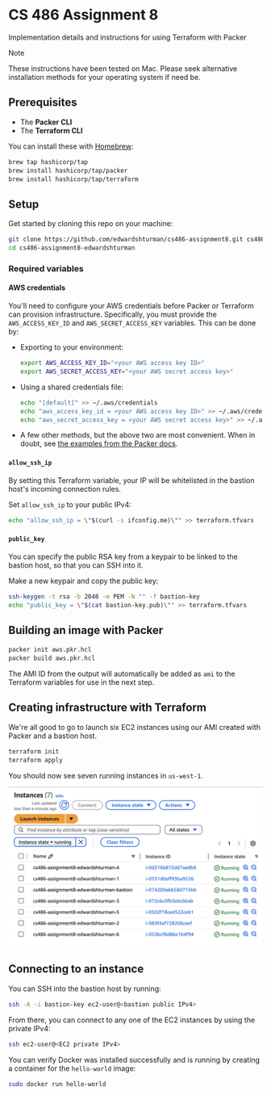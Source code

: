 # CS 486 Assignment 8

Implementation details and instructions for using Terraform with Packer

> [!NOTE]
> These instructions have been tested on Mac. Please seek alternative installation methods for your operating system if need be.

## Prerequisites

- The **Packer CLI**
- The **Terraform CLI**

You can install these with [Homebrew](https://brew.sh):

```zsh
brew tap hashicorp/tap
brew install hashicorp/tap/packer
brew install hashicorp/tap/terraform
```

## Setup

Get started by cloning this repo on your machine:

```zsh
git clone https://github.com/edwardshturman/cs486-assignment8.git cs486-assignment8-edwardshturman
cd cs486-assignment8-edwardshturman
```

### Required variables

#### AWS credentials

You'll need to configure your AWS credentials before Packer or Terraform can provision infrastructure. Specifically, you must provide the `AWS_ACCESS_KEY_ID` and `AWS_SECRET_ACCESS_KEY` variables. This can be done by:

- Exporting to your environment:

  ```zsh
  export AWS_ACCESS_KEY_ID="<your AWS access key ID>"
  export AWS_SECRET_ACCESS_KEY="<your AWS secret access key>"
  ```

- Using a shared credentials file:

  ```zsh
  echo "[default]" >> ~/.aws/credentials
  echo "aws_access_key_id = <your AWS access key ID>" >> ~/.aws/credentials
  echo "aws_secret_access_key = <your AWS secret access key>" >> ~/.aws/credentials
  ```

- A few other methods, but the above two are most convenient. When in doubt, see [the examples from the Packer docs](https://developer.hashicorp.com/packer/integrations/hashicorp/amazon#environment-variables).

#### `allow_ssh_ip`

By setting this Terraform variable, your IP will be whitelisted in the bastion host's incoming connection rules.

Set `allow_ssh_ip` to your public IPv4:

```zsh
echo "allow_ssh_ip = \"$(curl -s ifconfig.me)\"" >> terraform.tfvars
```

#### `public_key`

You can specify the public RSA key from a keypair to be linked to the bastion host, so that you can SSH into it.

Make a new keypair and copy the public key:

```zsh
ssh-keygen -t rsa -b 2048 -m PEM -N "" -f bastion-key
echo "public_key = \"$(cat bastion-key.pub)\"" >> terraform.tfvars
```

## Building an image with Packer

```zsh
packer init aws.pkr.hcl
packer build aws.pkr.hcl
```

The AMI ID from the output will automatically be added as `ami` to the Terraform variables for use in the next step.

## Creating infrastructure with Terraform

We're all good to go to launch six EC2 instances using our AMI created with Packer and a bastion host.

```zsh
terraform init
terraform apply
```

You should now see seven running instances in `us-west-1`.

![Screenshot of AWS EC2 Instances in the Console](assets/instances.png)

## Connecting to an instance

You can SSH into the bastion host by running:

```zsh
ssh -A -i bastion-key ec2-user@<bastion public IPv4>
```

From there, you can connect to any one of the EC2 instances by using the private IPv4:

```zsh
ssh ec2-user@<EC2 private IPv4>
```

You can verify Docker was installed successfully and is running by creating a container for the `hello-world` image:

```zsh
sudo docker run hello-world
```
